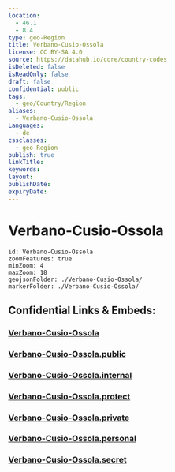 ```yaml
---
location:
  - 46.1
  - 8.4
type: geo-Region
title: Verbano-Cusio-Ossola
license: CC BY-SA 4.0
source: https://datahub.io/core/country-codes
isDeleted: false
isReadOnly: false
draft: false
confidential: public
tags:
  - geo/Country/Region
aliases:
  - Verbano-Cusio-Ossola
Languages:
  - de
cssclasses:
  - geo-Region
publish: true
linkTitle:
keywords:
layout:
publishDate:
expiryDate:
---
```


# Verbano-Cusio-Ossola

```leaflet
id: Verbano-Cusio-Ossola
zoomFeatures: true 
minZoom: 4 
maxZoom: 18
geojsonFolder: ./Verbano-Cusio-Ossola/
markerFolder: ./Verbano-Cusio-Ossola/
```


## Confidential Links & Embeds: 

### [Verbano-Cusio-Ossola](/_Standards/Earth/Continent/Europe/Europe~South/Italy/regions~Italy/Piedmont/Verbano-Cusio-Ossola.md) 

### [Verbano-Cusio-Ossola.public](/_public/Earth/Continent/Europe/Europe~South/Italy/regions~Italy/Piedmont/Verbano-Cusio-Ossola.public.md) 

### [Verbano-Cusio-Ossola.internal](/_internal/Earth/Continent/Europe/Europe~South/Italy/regions~Italy/Piedmont/Verbano-Cusio-Ossola.internal.md) 

### [Verbano-Cusio-Ossola.protect](/_protect/Earth/Continent/Europe/Europe~South/Italy/regions~Italy/Piedmont/Verbano-Cusio-Ossola.protect.md) 

### [Verbano-Cusio-Ossola.private](/_private/Earth/Continent/Europe/Europe~South/Italy/regions~Italy/Piedmont/Verbano-Cusio-Ossola.private.md) 

### [Verbano-Cusio-Ossola.personal](/_personal/Earth/Continent/Europe/Europe~South/Italy/regions~Italy/Piedmont/Verbano-Cusio-Ossola.personal.md) 

### [Verbano-Cusio-Ossola.secret](/_secret/Earth/Continent/Europe/Europe~South/Italy/regions~Italy/Piedmont/Verbano-Cusio-Ossola.secret.md)

